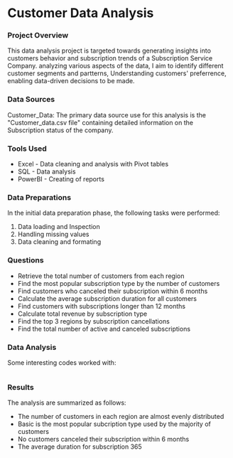 # Customer Data Analysis

### Project Overview

This data analysis project is targeted towards generating insights into customers behavior and subscription trends of a Subscription Service Company. analyzing various aspects of the data, I aim to identify different customer segments and partterns, Understanding customers' preferrence, enabling data-driven decisions to be made.

### Data Sources

Customer_Data: The primary data source use for this analysis is the "Customer_data.csv file" containing detailed information on the Subscription status of the company.

### Tools Used

- Excel - Data cleaning and analysis with Pivot tables
- SQL - Data analysis
- PowerBI - Creating of reports


### Data Preparations

In the initial data preparation phase, the following tasks were performed:

1. Data loading and Inspection
2. Handling missing values
3. Data cleaning and formating


 ### Questions

- Retrieve the total number of customers from each region
- Find the most popular subscription type by the number of customers
- Find customers who canceled their subscription within 6 months
- Calculate the average subscription duration for all customers
- Find customers with subscriptions longer than 12 months
- Calculate total revenue by subscription type
- Find the top 3 regions by subscription cancellations
- Find the total number of active and canceled subscriptions

  
 ### Data Analysis

 Some interesting codes worked with:

 ~~~ SQL

~~~

### Results

The analysis are summarized as follows:

- The number of customers in each region are almost evenly distributed
- Basic is the most popular subcription type used by the majority of customers
- No customers canceled their subscription within 6 months
- The average duration for subscription  365 
 

 

